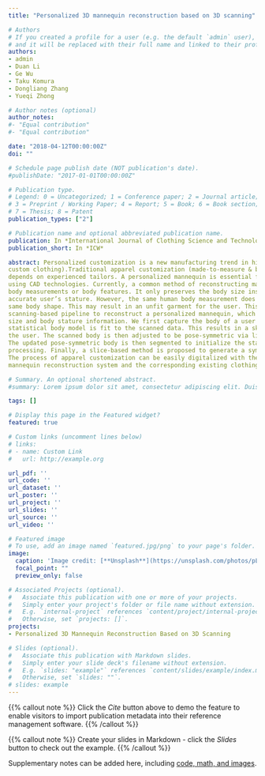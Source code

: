```yaml
---
title: "Personalized 3D mannequin reconstruction based on 3D scanning"

# Authors
# If you created a profile for a user (e.g. the default `admin` user), write the username (folder name) here 
# and it will be replaced with their full name and linked to their profile.
authors:
- admin
- Duan Li
- Ge Wu
- Taku Komura
- Dongliang Zhang
- Yueqi Zhong

# Author notes (optional)
author_notes:
#- "Equal contribution"
#- "Equal contribution"

date: "2018-04-12T00:00:00Z"
doi: ""

# Schedule page publish date (NOT publication's date).
#publishDate: "2017-01-01T00:00:00Z"

# Publication type.
# Legend: 0 = Uncategorized; 1 = Conference paper; 2 = Journal article;
# 3 = Preprint / Working Paper; 4 = Report; 5 = Book; 6 = Book section;
# 7 = Thesis; 8 = Patent
publication_types: ["2"]

# Publication name and optional abbreviated publication name.
publication: In *International Journal of Clothing Science and Technology*
publication_short: In *ICW*

abstract: Personalized customization is a new manufacturing trend in high-end products (e.g. senior
custom clothing).Traditional apparel customization (made-to-measure & bespoken) highly
depends on experienced tailors. A personalized mannequin is essential for apparel customization
using CAD technologies. Currently, a common method of reconstructing mannequin is based on
body measurements or body features. It only preserves the body size instead of preserving the
accurate user’s stature. However, the same human body measurement does not equal to the
same body shape. This may result in an unfit garment for the user. This paper proposes a novel
scanning-based pipeline to reconstruct a personalized mannequin, which preserves both body
size and body stature information. We first capture the body of a user via 3D scanning, and a
statistical body model is fit to the scanned data. This results in a skinned articulated model of
the user. The scanned body is then adjusted to be pose-symmetric via linear blending skinning.
The updated pose-symmetric body is then segmented to initialize the stature symmetry
processing. Finally, a slice-based method is proposed to generate a symmetric 3D mannequin.
The process of apparel customization can be easily digitalized with the help of the proposed
mannequin reconstruction system and the corresponding existing clothing CAD software.

# Summary. An optional shortened abstract.
#summary: Lorem ipsum dolor sit amet, consectetur adipiscing elit. Duis posuere tellus ac convallis placerat. Proin tincidunt magna sed ex sollicitudin condimentum.

tags: []

# Display this page in the Featured widget?
featured: true

# Custom links (uncomment lines below)
# links:
# - name: Custom Link
#   url: http://example.org

url_pdf: ''
url_code: ''
url_dataset: ''
url_poster: ''
url_project: ''
url_slides: ''
url_source: ''
url_video: ''

# Featured image
# To use, add an image named `featured.jpg/png` to your page's folder. 
image:
  caption: 'Image credit: [**Unsplash**](https://unsplash.com/photos/pLCdAaMFLTE)'
  focal_point: ""
  preview_only: false

# Associated Projects (optional).
#   Associate this publication with one or more of your projects.
#   Simply enter your project's folder or file name without extension.
#   E.g. `internal-project` references `content/project/internal-project/index.md`.
#   Otherwise, set `projects: []`.
projects:
- Personalized 3D Mannequin Reconstruction Based on 3D Scanning

# Slides (optional).
#   Associate this publication with Markdown slides.
#   Simply enter your slide deck's filename without extension.
#   E.g. `slides: "example"` references `content/slides/example/index.md`.
#   Otherwise, set `slides: ""`.
# slides: example
---
```


{{% callout note %}}
Click the *Cite* button above to demo the feature to enable visitors to import publication metadata into their reference management software.
{{% /callout %}}

{{% callout note %}}
Create your slides in Markdown - click the *Slides* button to check out the example.
{{% /callout %}}

Supplementary notes can be added here, including [code, math, and images](https://wowchemy.com/docs/writing-markdown-latex/).
